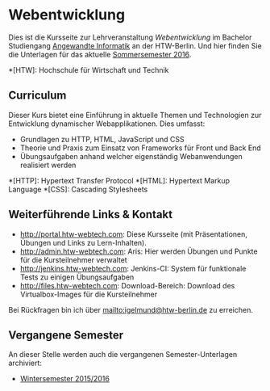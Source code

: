 # Webentwicklung

Dies ist die Kursseite zur Lehrveranstaltung *Webentwicklung* im Bachelor Studiengang
[Angewandte Informatik](http://ai-bachelor.htw-berlin.de/) an der HTW-Berlin. Und hier
finden Sie die Unterlagen für das aktuelle [Sommersemester 2016](site/courses/ss2016).

*[HTW]: Hochschule für Wirtschaft und Technik


## Curriculum

Dieser Kurs bietet eine Einführung in aktuelle Themen und Technologien zur Entwicklung
dynamischer Webapplikationen. Dies umfasst:

* Grundlagen zu HTTP, HTML, JavaScript und CSS
* Theorie und Praxis zum Einsatz von Frameworks für Front und Back End
* Übungsaufgaben anhand welcher eigenständig Webanwendungen realisiert werden

*[HTTP]: Hypertext Transfer Protocol
*[HTML]: Hypertext Markup Language
*[CSS]: Cascading Stylesheets


## Weiterführende Links & Kontakt

* <http://portal.htw-webtech.com>: Diese Kursseite (mit Präsentationen, Übungen und Links zu Lern-Inhalten).
* <http://admin.htw-webtech.com>: Aris: Hier werden Übungen und Punkte für die Kursteilnehmer verwaltet
* <http://jenkins.htw-webtech.com>: Jenkins-CI: System für funktionale Tests zu einigen Übungsaufgaben
* <http://files.htw-webtech.com>: Download-Bereich: Download des Virtualbox-Images für die Kursteilnehmer

Bei Rückfragen bin ich über <mailto:igelmund@htw-berlin.de> zu erreichen.


## Vergangene Semester

An dieser Stelle werden auch die vergangenen Semester-Unterlagen archiviert:

* [Wintersemester 2015/2016](site/courses/ws2015)


